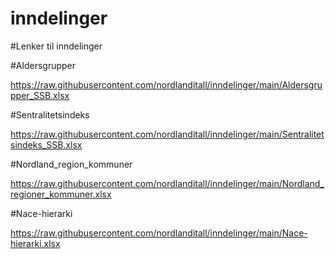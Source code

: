 # inndelinger

#Lenker til inndelinger

#Aldersgrupper

https://raw.githubusercontent.com/nordlanditall/inndelinger/main/Aldersgrupper_SSB.xlsx

#Sentralitetsindeks

https://raw.githubusercontent.com/nordlanditall/inndelinger/main/Sentralitetsindeks_SSB.xlsx

#Nordland_region_kommuner

https://raw.githubusercontent.com/nordlanditall/inndelinger/main/Nordland_regioner_kommuner.xlsx

#Nace-hierarki

https://raw.githubusercontent.com/nordlanditall/inndelinger/main/Nace-hierarki.xlsx
